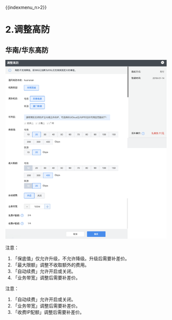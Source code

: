 {{indexmenu_n>2}}

# 2.调整高防

## 华南/华东高防

![](/images/opintro/game/华南调整高防.png)

注意：

1.  「保底值」仅允许升级，不允许降级。升级后需要补差价。
2.  「最大限额」调整不收取额外的费用。
3.  「自动续费」允许开启或关闭。
4.  「业务带宽」调整后需要补差价。


注意：

1.  「自动续费」允许开启或关闭。
2.  「业务带宽」调整后需要补差价。
3.  「收费IP配额」调整后需要补差价。
